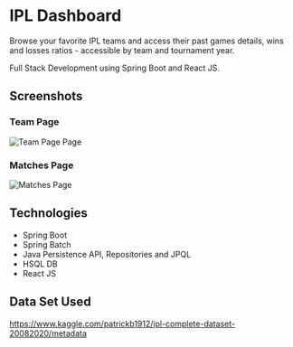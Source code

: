 #  IPL Dashboard

Browse your favorite IPL teams and access their past games details, wins and losses ratios - accessible by team and tournament year.

 Full Stack Development using Spring Boot and React JS.




## Screenshots

### Team Page

![Team Page Page](/README/team-page.jpg)

### Matches Page

![Matches Page](/README/matches-page.jpg)

## Technologies

* Spring Boot
* Spring Batch
* Java Persistence API, Repositories and JPQL
* HSQL DB
* React JS


## Data Set Used
https://www.kaggle.com/patrickb1912/ipl-complete-dataset-20082020/metadata


